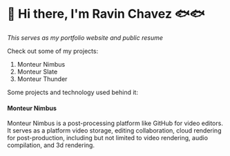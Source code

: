 # 👋 Hi there, I'm Ravin Chavez 🐟🐟

*This serves as my portfolio website and public resume*

Check out some of my projects:
1. Monteur Nimbus
2. Monteur Slate
3. Monteur Thunder

Some projects and technology used behind it:
#### Monteur Nimbus

Monteur Nimbus is a post-processing platform like GitHub for video editors. It serves as a platform video storage, editing collaboration, cloud rendering for post-production, including but not limited to video rendering, audio compilation, and 3d rendering. 
